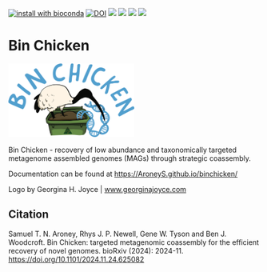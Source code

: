 [![install with bioconda](https://img.shields.io/badge/install%20with-bioconda-brightgreen.svg?style=flat)](http://bioconda.github.io/recipes/binchicken/README.html)
[![DOI](https://zenodo.org/badge/531785064.svg)](https://zenodo.org/doi/10.5281/zenodo.10511708)
![](https://anaconda.org/bioconda/binchicken/badges/version.svg)
![](https://anaconda.org/bioconda/binchicken/badges/latest_release_relative_date.svg)
![](https://anaconda.org/bioconda/binchicken/badges/license.svg)
![](https://anaconda.org/bioconda/binchicken/badges/platforms.svg)

# Bin Chicken

[<img src="docs/_include/binchicken_logo.png" width="50%" />](binchicken_logo.png)

Bin Chicken - recovery of low abundance and taxonomically targeted metagenome assembled genomes (MAGs) through strategic coassembly.

Documentation can be found at https://AroneyS.github.io/binchicken/

Logo by Georgina H. Joyce | www.georginajoyce.com

## Citation

Samuel T. N. Aroney, Rhys J. P. Newell, Gene W. Tyson and Ben J. Woodcroft.
Bin Chicken: targeted metagenomic coassembly for the efficient recovery of novel genomes.
bioRxiv (2024): 2024-11. https://doi.org/10.1101/2024.11.24.625082
